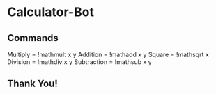 # Calculator-Bot
## Commands
Multiply = !mathmult x y
Addition = !mathadd x y
Square = !mathsqrt x
Division = !mathdiv x y 
Subtraction = !mathsub x y
## Thank You!
